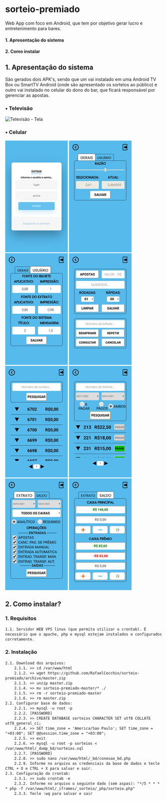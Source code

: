 # sorteio-premiado
Web App com foco em Android, que tem por objetivo gerar lucro e entretenimento para bares.

#### 1. Apresentação do sistema
#### 2. Como instalar

## 1. Apresentação do sistema

São gerados dois APK's, sendo que um vai instalado em uma Android TV Box ou SmartTV Android (onde são apresentado os sorteios ao público) e outro vai instalado no celular do dono do bar, que ficará responsável por gerenciar as apostas.

  ### • Televisão
  
![Televisão - Tela](https://github.com/RafaelCecchin/sorteio-premiado/blob/master/_img/Televis%C3%A3o%20-%20Tela.png)

  ### • Celular
  
![Celular - Login](https://github.com/RafaelCecchin/sorteio-premiado/blob/master/_img/Celular%20-%20Login.jpg) ![Celular - Configuracoes 1](https://github.com/RafaelCecchin/sorteio-premiado/blob/master/_img/Celular%20-%20Configuracoes%201.jpg)
![Celular - Configuracoes 2](https://github.com/RafaelCecchin/sorteio-premiado/blob/master/_img/Celular%20-%20Configuracoes%202.jpg) ![Celular - Apostas](https://github.com/RafaelCecchin/sorteio-premiado/blob/master/_img/Celular%20-%20Apostas.jpg)
![Celular - Sorteios](https://github.com/RafaelCecchin/sorteio-premiado/blob/master/_img/Celular%20-%20Sorteios.jpg) ![Celular - Premiacoes](https://github.com/RafaelCecchin/sorteio-premiado/blob/master/_img/Celular%20-%20Premiacoes.jpg)
![Celular - Caixa 1](https://github.com/RafaelCecchin/sorteio-premiado/blob/master/_img/Celular%20-%20Caixa%201.jpg) ![Celular - Caixa 2](https://github.com/RafaelCecchin/sorteio-premiado/blob/master/_img/Celular%20-%20Caixa%202.jpg)

## 2. Como instalar?

### 1. Requisitos
	1.1. Servidor WEB VPS linux (que permita utilizar o crontab). É necessário que o apache, php e mysql estejam instalados e configurados corretamente.

### 2. Instalação
	2.1. Download dos arquivos:
		2.1.1. >> cd /var/www/html
		2.1.2. >> wget https://github.com/RafaelCecchin/sorteio-premiado/archive/master.zip
		2.1.3. >> unzip master.zip
		2.1.4. >> mv sorteio-premiado-master/* ./
		2.1.5. >> rm -r sorteio-premiado-master
		2.1.6. >> rm master.zip
	2.2. Configurar base de dados:
		2.2.1. >> mysql -u root -p
	 	2.2.2. [PASSWORD]
		2.2.3. >> CREATE DATABASE sorteios CHARACTER SET utf8 COLLATE utf8_general_ci;
		2.2.4. >> SET time_zone = 'America/Sao Paulo'; SET time_zone = "+03:00"; SET @@session.time_zone = "+03:00";
		2.2.5. >> exit
		2.2.6. >> mysql -u root -p sorteios < /var/www/html/_dump_bd/sorteios.sql
		2.2.7. [PASSWORD]
		2.2.8. >> sudo nano /var/www/html/_bd/conexao_bd.php
		2.2.9. Informe no arquivo as credenciais da base de dados e tecle CTRL + O e CTRL + X para salvar e sair.
	2.3. Configuração do crontab:
		2.3.1. >> sudo crontab -e
		2.3.2. Informe no arquivo o seguinte dado (sem aspas): "*/5 * * * * php -f /var/www/html/_iframes/_sorteio/_php/sorteio.php"
		2.3.3. Tecle :wq para salvar e sair

